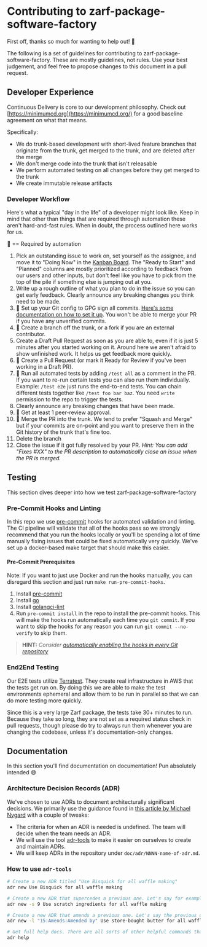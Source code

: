 # Contributing to zarf-package-software-factory

First off, thanks so much for wanting to help out! :tada:

The following is a set of guidelines for contributing to zarf-package-software-factory. These are mostly guidelines, not rules. Use your best judgement, and feel free to propose changes to this document in a pull request.

## Developer Experience

Continuous Delivery is core to our development philosophy. Check out [https://minimumcd.org](https://minimumcd.org/) for a good baseline agreement on what that means.

Specifically:

- We do trunk-based development with short-lived feature branches that originate from the trunk, get merged to the trunk, and are deleted after the merge
- We don't merge code into the trunk that isn't releasable
- We perform automated testing on all changes before they get merged to the trunk
- We create immutable release artifacts

### Developer Workflow

Here's what a typical "day in the life" of a developer might look like. Keep in mind that other than things that are required through automation these aren't hard-and-fast rules. When in doubt, the process outlined here works for us.

:key: == Required by automation

1. Pick an outstanding issue to work on, set yourself as the assignee, and move it to "Doing Now" in the [Kanban Board](https://github.com/orgs/defenseunicorns/projects/1/views/12). The "Ready to Start" and "Planned" columns are mostly prioritized according to feedback from our users and other inputs, but don't feel like you have to pick from the top of the pile if something else is jumping out at you.
1. Write up a rough outline of what you plan to do in the issue so you can get early feedback. Clearly announce any breaking changes you think need to be made.
1. :key: Set up your Git config to GPG sign all commits. [Here's some documentation on how to set it up](https://docs.github.com/en/authentication/managing-commit-signature-verification/signing-commits). You won't be able to merge your PR if you have any unverified commits.
1. :key: Create a branch off the trunk, or a fork if you are an external contributor.
1. Create a Draft Pull Request as soon as you are able to, even if it is just 5 minutes after you started working on it. Around here we aren't afraid to show unfinished work. It helps us get feedback more quickly.
1. :key: Create a Pull Request (or mark it Ready for Review if you've been working in a Draft PR).
1. :key: Run all automated tests by adding `/test all` as a comment in the PR. If you want to re-run certain tests you can also run them individually. Example: `/test e2e` just runs the end-to-end tests. You can chain different tests together like `/test foo bar baz`. You need `write` permission to the repo to trigger the tests.
1. Clearly announce any breaking changes that have been made.
1. :key: Get at least 1 peer-review approval.
1. :key: Merge the PR into the trunk. We tend to prefer "Squash and Merge" but if your commits are on-point and you want to preserve them in the Git history of the trunk that's fine too.
1. Delete the branch
1. Close the issue if it got fully resolved by your PR. *Hint: You can add "Fixes #XX" to the PR description to automatically close an issue when the PR is merged.*

## Testing

This section dives deeper into how we test zarf-package-software-factory

### Pre-Commit Hooks and Linting

In this repo we use [pre-commit](https://pre-commit.com/) hooks for automated validation and linting. The CI pipeline will validate that all of the hooks pass so we strongly recommend that you run the hooks locally or you'll be spending a lot of time manually fixing issues that could be fixed automatically very quickly. We've set up a docker-based make target that should make this easier.

#### Pre-Commit Prerequisites

Note: If you want to just use Docker and run the hooks manually, you can disregard this section and just run `make run-pre-commit-hooks`.

1. Install [pre-commit](https://pre-commit.com/)
1. Install [go](https://golang.org/)
1. Install [golangci-lint](https://github.com/golangci/golangci-lint)
1. Run `pre-commit install` in the repo to install the pre-commit hooks. This will make the hooks run automatically each time you `git commit`. If you want to skip the hooks for any reason you can run `git commit --no-verify` to skip them.

> **HINT:** *Consider [automatically enabling the hooks in every Git repository](https://pre-commit.com/#automatically-enabling-pre-commit-on-repositories)*

### End2End Testing

Our E2E tests utilize [Terratest](https://terratest.gruntwork.io/). They create real infrastructure in AWS that the tests get run on. By doing this we are able to make the test environments ephemeral and allow them to be run in parallel so that we can do more testing more quickly.

Since this is a very large Zarf package, the tests take 30+ minutes to run. Because they take so long, they are not set as a required status check in pull requests, though please do try to always run them whenever you are changing the codebase, unless it's documentation-only changes.

## Documentation

In this section you'll find documentation on documentation! Pun absolutely intended :smile:

### Architecture Decision Records (ADR)

We've chosen to use ADRs to document architecturally significant decisions. We primarily use the guidance found in [this article by Michael Nygard](http://thinkrelevance.com/blog/2011/11/15/documenting-architecture-decisions) with a couple of tweaks:

- The criteria for when an ADR is needed is undefined. The team will decide when the team needs an ADR.
- We will use the tool [adr-tools](https://github.com/npryce/adr-tools) to make it easier on ourselves to create and maintain ADRs.
- We will keep ADRs in the repository under `doc/adr/NNNN-name-of-adr.md`.

### How to use `adr-tools`

```bash
# Create a new ADR titled "Use Bisquick for all waffle making"
adr new Use Bisquick for all waffle making

# Create a new ADR that supercedes a previous one. Let's say for example that the previous ADR about Bisquick was ADR number 9.
adr new -s 9 Use scratch ingredients for all waffle making

# Create a new ADR that amends a previous one. Let's say the previous one was ADR number 15
adr new -l "15:Amends:Amended by" Use store-bought butter for all waffle making

# Get full help docs. There are all sorts of other helpful commands that help manage the decision log.
adr help
```
